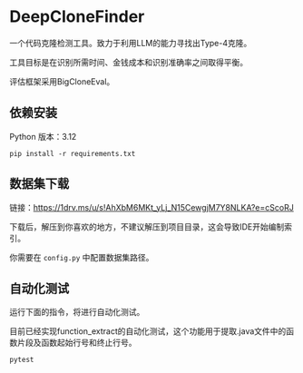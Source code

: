 # DeepCloneFinder

一个代码克隆检测工具。致力于利用LLM的能力寻找出Type-4克隆。

工具目标是在识别所需时间、金钱成本和识别准确率之间取得平衡。

评估框架采用BigCloneEval。

## 依赖安装

Python 版本：3.12

```
pip install -r requirements.txt
```

## 数据集下载

链接：https://1drv.ms/u/s!AhXbM6MKt_yLj_N15CewgjM7Y8NLKA?e=cScoRJ

下载后，解压到你喜欢的地方，不建议解压到项目目录，这会导致IDE开始编制索引。

你需要在 `config.py` 中配置数据集路径。

## 自动化测试

运行下面的指令，将进行自动化测试。

目前已经实现function_extract的自动化测试，这个功能用于提取.java文件中的函数片段及函数起始行号和终止行号。

```
pytest
```